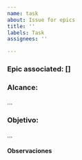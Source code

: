 ```yaml
---
name: task
about: Issue for epics
title: ''
labels: Task
assignees: ''

---
```


### Epic associated: []

### Alcance:

...

### Objetivo:

...

#### Observaciones

